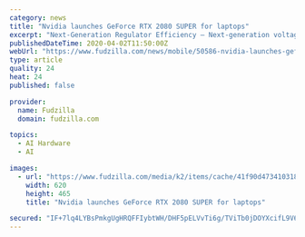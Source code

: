 ```yaml
---
category: news
title: "Nvidia launches GeForce RTX 2080 SUPER for laptops"
excerpt: "Next-Generation Regulator Efficiency — Next-generation voltage regulators help optimize system design so the GPU runs more efficiently while delivering higher overall performance. Deep Learning Super Sampling 2.0 — Powered by dedicated AI processors on RTX GPUs called Tensor Cores, DLSS 2.0 is an improved deep learning neural network that ..."
publishedDateTime: 2020-04-02T11:50:00Z
webUrl: "https://www.fudzilla.com/news/mobile/50586-nvidia-launches-geforce-rtx-2080-super-for-laptops"
type: article
quality: 24
heat: 24
published: false

provider:
  name: Fudzilla
  domain: fudzilla.com

topics:
  - AI Hardware
  - AI

images:
  - url: "https://www.fudzilla.com/media/k2/items/cache/41f90d47341031895dba02abf8e05431_L.jpg"
    width: 620
    height: 465
    title: "Nvidia launches GeForce RTX 2080 SUPER for laptops"

secured: "IF+7lq4LYBsPmkgUgHRQFFIybtWH/DHF5pELVvTi6g/TViTb0jDOYXcifL9V67jeAougxkxfLF42z1yktTcxCXSAhVyiTbbaxwJOvGqltDGG1XmUmcly/WXNd5EH+l7Y9LGz69t7LxPI+CboVz7Pf6XbSCxCwYzWvHS61E/85HBCYnORrIqyYI1pqVO+hkqYqL0NEK/aLn/qXAsru284yAgieyp5CG5eFSg2MDVQWM9H0h7XFjRtMTNZmXcbxmDAvTl3f6g22k0410N+4YnxSWmYVW7kSQ6XWp++T1XjG93/Qd99+l1JqHzjPpKiv0oq0JAGyw8R7iCCZbQ+JAiuwVoyhCNXR3pBSIgqQhfJTdGWxeRejkp36B2aDOU/DBtOW3nEP2cq/R1DGPjmPSSxZHSdwC19NLvDjXUGloNWeZ60Pse8unIAf74b1o2vZvDajl2HJpP6me2+OlLVUcJYvYwsbJCV3Dy7LliX7Yr0M3g=;daeC3w+1i/mo8k58MHfJlg=="
---
```


